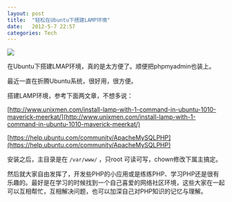 ```yaml
---
layout: post
title:  "轻松在Ubuntu下搭建LAMP环境"
date:   2012-5-7 22:57
categories: Tech
---
```


![](http://pic.yupoo.com/mygoare_v/BWPuxn6H/TgvuS.jpg)

在Ubuntu下搭建LMAP环境，真的是太方便了。顺便把phpmyadmin也装上。

最近一直在折腾Ubuntu系统，很好用，很方便。

搭建LAMP环境，参考下面两文章，不想多说：

[http://www.unixmen.com/install-lamp-with-1-command-in-ubuntu-1010-maverick-meerkat/](http://www.unixmen.com/install-lamp-with-1-command-in-ubuntu-1010-maverick-meerkat/)

[https://help.ubuntu.com/community/ApacheMySQLPHP](https://help.ubuntu.com/community/ApacheMySQLPHP)

安装之后，主目录是在 `/var/www/` ，只root 可读可写，chown修改下属主搞定。

然后就大家自由发挥了，开发些PHP的小应用或是练练PHP、学习PHP还是很有乐趣的。最好是在学习的时候找到一个自己喜爱的网络社区环境，这些大家在一起可以互相帮忙，互相解决问题，也可以加深自己对PHP知识的记忆与理解。
